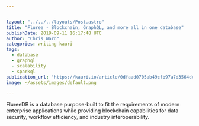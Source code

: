 ```yaml
---


layout: "../../../layouts/Post.astro"
title: "Fluree - Blockchain, GraphQL, and more all in one database"
publishDate: 2019-09-11 16:17:48 UTC
author: "Chris Ward"
categories: writing kauri
tags:
  - database
  - graphql
  - scalability
  - sparkql
publication_url: "https://kauri.io/article/0dfaad0705ab49cfb97a7d3564dce236"
image: ~/assets/images/default.png

---
```

FlureeDB is a database purpose-built to fit the requirements of modern enterprise applications while providing blockchain capabilities for data security, workflow efficiency, and industry interoperability.

